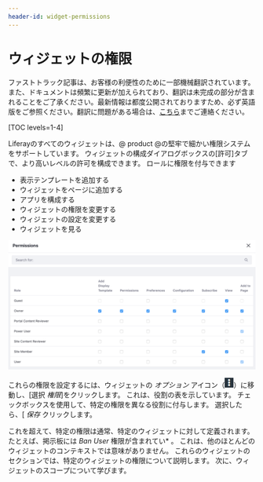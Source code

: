 ```yaml
---
header-id: widget-permissions
---
```


# ウィジェットの権限

<p class="alert alert-info"><span class="wysiwyg-color-blue120">ファストトラック記事は、お客様の利便性のために一部機械翻訳されています。また、ドキュメントは頻繁に更新が加えられており、翻訳は未完成の部分が含まれることをご了承ください。最新情報は都度公開されておりますため、必ず英語版をご参照ください。翻訳に問題がある場合は、<a href="mailto:support-content-jp@liferay.com">こちら</a>までご連絡ください。</span></p>

[TOC levels=1-4]

Liferayのすべてのウィジェットは、@ product @の堅牢で細かい権限システムをサポートしています。 ウィジェットの構成ダイアログボックスの[許可]タブで、より高いレベルの許可を構成できます。 ロールに権限を付与できます

  - 表示テンプレートを追加する
  - ウィジェットをページに追加する
  - アプリを構成する
  - ウィジェットの権限を変更する
  - ウィジェットの設定を変更する
  - ウィジェットを見る

![図1：ウィジェットの権限構成の表示](../../../images/widget-permissions.png)

これらの権限を設定するには、ウィジェットの *オプション* アイコン（![Options](../../../images/icon-options.png)）に移動し、[選択 *権限*]をクリックします。 これは、役割の表を示しています。 チェックボックスを使用して、特定の権限を異なる役割に付与します。 選択したら、[ *保存* クリックします。

これを超えて、特定の権限は通常、特定のウィジェットに対して定義されます。 たとえば、掲示板には *Ban User* 権限が含まれてい* 。 これは、他のほとんどのウィジェットのコンテキストでは意味がありません。 これらのウィジェットのセクションでは、特定のウィジェットの権限について説明します。 次に、ウィジェットのスコープについて学びます。</p>
